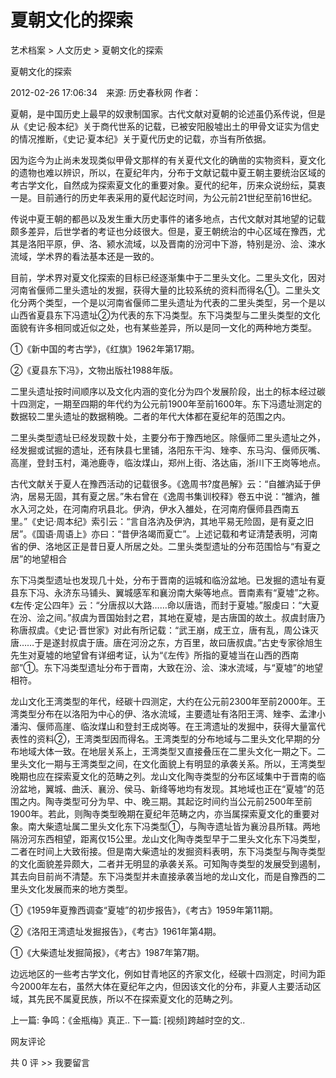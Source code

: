 # 夏朝文化的探索

艺术档案 > 人文历史 > 夏朝文化的探索

夏朝文化的探索

2012-02-26 17:06:34　来源: 历史春秋网 作者：



  夏朝，是中国历史上最早的奴隶制国家。古代文献对夏朝的论述虽仍系传说，但是从《史记·殷本纪》关于商代世系的记载，已被安阳殷墟出土的甲骨文证实为信史的情况推断，《史记·夏本纪》关于夏代历史的记载，亦当有所依据。



因为迄今为止尚未发现类似甲骨文那样的有关夏代文化的确凿的实物资料，夏文化的遗物也难以辨识，所以，在夏纪年内，分布于文献记载中夏王朝主要统治区域的考古学文化，自然成为探索夏文化的重要对象。夏代的纪年，历来众说纷纭，莫衷一是。目前通行的历史年表采用的夏代起讫时间，为公元前21世纪至前16世纪。



传说中夏王朝的都邑以及发生重大历史事件的诸多地点，古代文献对其地望的记载颇多差异，后世学者的考证也分歧很大。但是，夏王朝统治的中心区域在豫西，尤其是洛阳平原，伊、洛、颍水流域，以及晋南的汾河中下游，特别是汾、浍、涑水流域，学术界的看法基本还是一致的。



目前，学术界对夏文化探索的目标已经逐渐集中于二里头文化。二里头文化，因对河南省偃师二里头遗址的发掘，获得大量的比较系统的资料而得名①。二里头文化分两个类型，一个是以河南省偃师二里头遗址为代表的二里头类型，另一个是以山西省夏县东下冯遗址②为代表的东下冯类型。东下冯类型与二里头类型的文化面貌有许多相同或近似之处，也有某些差异，所以是同一文化的两种地方类型。



①《新中国的考古学》，《红旗》1962年第17期。



②《夏县东下冯》，文物出版社1988年版。



二里头遗址按时间顺序以及文化内涵的变化分为四个发展阶段，出土的标本经过碳十四测定，一期至四期的年代约为公元前1900年至前1600年。东下冯遗址测定的数据较二里头遗址的数据稍晚。二者的年代大体都在夏纪年的范围之内。



二里头类型遗址已经发现数十处，主要分布于豫西地区。除偃师二里头遗址之外，经发掘或试掘的遗址，还有陕县七里铺，洛阳东干沟、矬李、东马沟、偃师灰嘴、高崖，登封玉村，渑池鹿寺，临汝煤山，郑州上街、洛达庙，浙川下王岗等地点。



古代文献关于夏人在豫西活动的记载很多。《逸周书?度邑解》云：“自雒汭延于伊汭，居易无固，其有夏之居。”朱右曾在《逸周书集训校释》卷五中说：“雒汭，雒水入河之处，在河南府巩县北。伊汭，伊水入雒处，在河南府偃师县西南五里。”《史记·周本纪》索引云：“言自洛汭及伊汭，其地平易无险固，是有夏之旧居”。《国语·周语上》亦曰：“昔伊洛竭而夏亡”。上述记载和考证清楚表明，河南省的伊、洛地区正是昔日夏人所居之处。二里头类型遗址的分布范围恰与“有夏之居”的地望相合

 

东下冯类型遗址也发现几十处，分布于晋南的运城和临汾盆地。已发掘的遗址有夏县东下冯、永济东马铺头、翼城感军和襄汾南大柴等地点。晋南素有“夏墟”之称。《左传·定公四年》云：“分唐叔以大路……命以唐诰，而封于夏墟。”服虔曰：“大夏在汾、浍之间。”叔虞为晋国始封之君，其地在夏墟，是古唐国的故土。叔虞封唐乃称唐叔虞。《史记·晋世家》对此有所记载：“武王崩，成王立，唐有乱，周公诛灭唐……于是遂封叔虞于唐。唐在河汾之东，方百里，故曰唐叔虞。”古史专家徐旭生先生对夏墟的地望曾有详细考证，认为“《左传》所指的夏墟当在山西的西南部”①。东下冯类型遗址分布于晋南，大致在汾、浍、涑水流域，与“夏墟”的地望相符。



龙山文化王湾类型的年代，经碳十四测定，大约在公元前2300年至前2000年。王湾类型分布在以洛阳为中心的伊、洛水流域，主要遗址有洛阳王湾、矬李、孟津小潘沟、偃师高崖、临汝煤山和登封王成岗等。在王湾遗址的发掘中，获得大量富代表性的资料②，王湾类型因而得名。王湾类型的分布地域与二里头文化早期的分布地域大体一致。在地层关系上，王湾类型又直接叠压在二里头文化一期之下。二里头文化一期与王湾类型之间，在文化面貌上有明显的承袭关系。所以，王湾类型晚期也应在探索夏文化的范畴之列。龙山文化陶寺类型的分布区域集中于晋南的临汾盆地，翼城、曲沃、襄汾、侯马、新绛等地均有发现。其地域也正在“夏墟”的范围之内。陶寺类型可分为早、中、晚三期。其起讫时间约当公元前2500年至前1900年。若此，则陶寺类型晚期在夏纪年范畴之内，亦当属探索夏文化的重要对象。南大柴遗址属二里头文化东下冯类型①，与陶寺遗址皆为襄汾县所辖。两地隔汾河东西相望，距离仅15公里。龙山文化陶寺类型早于二里头文化东下冯类型，二者在时间上大致衔接。但是南大柴遗址的发掘资料表明，东下冯类型与陶寺类型的文化面貌差异颇大，二者并无明显的承袭关系。可知陶寺类型的发展受到遏制，其去向目前尚不清楚。东下冯类型并未直接承袭当地的龙山文化，而是自豫西的二里头文化发展而来的地方类型。



①《1959年夏豫西调查“夏墟”的初步报告》，《考古》1959年第11期。



②《洛阳王湾遗址发掘报告》，《考古》1961年第4期。



①《大柴遗址发掘简报》，《考古》1987年第7期。

   边远地区的一些考古学文化，例如甘青地区的齐家文化，经碳十四测定，时间为距今2000年左右，虽然大体在夏纪年之内，但因该文化的分布，非夏人主要活动区域，其先民不属夏民族，所以不在探索夏文化的范畴之列。

上一篇: 争鸣：《金瓶梅》真正..  下一篇: [视频]跨越时空的文..   

网友评论

共 0 评 >>  我要留言